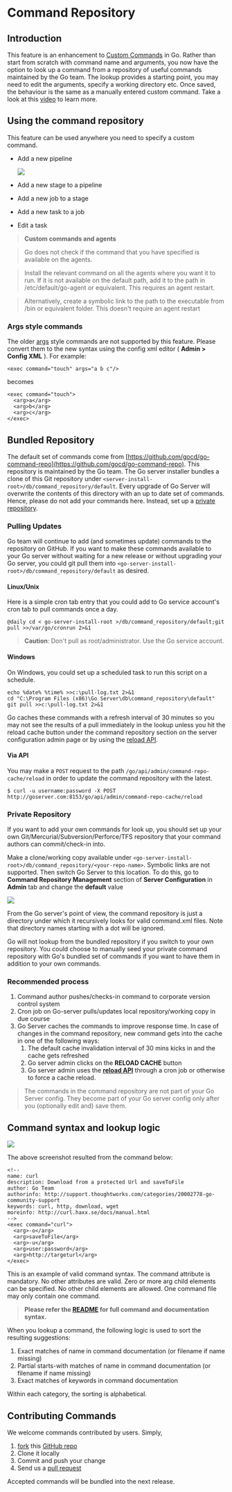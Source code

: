 # Command Repository

## Introduction

This feature is an enhancement to [Custom Commands](http://support.thoughtworks.com/entries/22873043-go-s-custom-command) in Go. Rather than start from scratch with command name and arguments, you now have the option to look up a command from a repository of useful commands maintained by the Go team. The lookup provides a starting point, you may need to edit the arguments, specify a working directory etc. Once saved, the behaviour is the same as a manually entered custom command. Take a look at this [video](http://youtu.be/fSQZ5hEQbgY) to learn more.

## Using the command repository

This feature can be used anywhere you need to specify a custom command.

-   Add a new pipeline

    ![](../resources/images/cmd_repo_wizard.png)

-   Add a new stage to a pipeline
-   Add a new job to a stage
-   Add a new task to a job
-   Edit a task

> **Custom commands and agents**

> Go does not check if the command that you have specified is available on the agents.

>Install the relevant command on all the agents where you want it to run. If it is not available on the default path, add it to the path in /etc/default/go-agent or equivalent. This requires an agent restart.

> Alternatively, create a symbolic link to the path to the executable from /bin or equivalent folder. This doesn't require an agent restart

### Args style commands

The older [args](../configuration/configuration_reference.md#exec) style commands are not supported by this feature. Please convert them to the new syntax using the config xml editor ( **Admin \> Config XML** ). For example:

``` {.code}
<exec command="touch" args="a b c"/>
```

becomes

``` {.code}
<exec command="touch">
  <arg>a</arg>
  <arg>b</arg>
  <arg>c</arg>
</exec>
```

## Bundled Repository

The default set of commands come from [https://github.com/gocd/go-command-repo](https://github.com/gocd/go-command-repo). This repository is maintained by the Go team. The Go server installer bundles a clone of this Git repository under `<server-install-root>/db/command_repository/default`. Every upgrade of Go Server will overwrite the contents of this directory with an up to date set of commands. Hence, please do not add your commands here. Instead, set up a [private repository](../advanced_usage/command_repository.md#private-repository).

### Pulling Updates

Go team will continue to add (and sometimes update) commands to the repository on GitHub. If you want to make these commands available to your Go server without waiting for a new release or without upgrading your Go server, you could git pull them into `<go-server-install-root>/db/command_repository/default` as desired.

#### Linux/Unix

Here is a simple cron tab entry that you could add to Go service account's cron tab to pull commands once a day.

```
@daily cd < go-server-install-root >/db/command_repository/default;git pull >>/var/go/cronrun 2>&1

```
> **Caution**: Don't pull as root/administrator. Use the Go service account.

#### Windows

On Windows, you could set up a scheduled task to run this script on a schedule.

```
echo %date% %time% >>c:\pull-log.txt 2>&1
cd "C:\Program Files (x86)\Go Server\db\command_repository\default"
git pull >>c:\pull-log.txt 2>&1
```

Go caches these commands with a refresh interval of 30 minutes so you may not see the results of a pull immediately in the lookup unless you hit the reload cache button under the command repository section on the server configuration admin page or by using the [reload API](../api/command_repo_api.md).


#### Via API

You may make a `POST` request to the path `/go/api/admin/command-repo-cache/reload` in order to update the command repository with the latest.

```shell
$ curl -u username:password -X POST http://goserver.com:8153/go/api/admin/command-repo-cache/reload
```

### Private Repository

If you want to add your own commands for look up, you should set up your own Git/Mercurial/Subversion/Perforce/TFS repository that your command authors can commit/check-in into.

Make a clone/working copy available under `<go-server-install-root>/db/command_repository/<your-repo-name>`. Symbolic links are not supported. Then switch Go Server to this location. To do this, go to **Command Repository Management** section of **Server Configuration** in **Admin** tab and change the **default** value

![](../resources/images/cruise/cmd_repo_mgmt.png)

From the Go server's point of view, the command repository is just a directory under which it recursively looks for valid command.xml files. Note that directory names starting with a dot will be ignored.

Go will not lookup from the bundled repository if you switch to your own repository. You could choose to manually seed your private command repository with Go's bundled set of commands if you want to have them in addition to your own commands.

### Recommended process

1.  Command author pushes/checks-in command to corporate version control system
2.  Cron job on Go-server pulls/updates local repository/working copy in due course
3.  Go Server caches the commands to improve response time. In case of changes in the command repository, new command gets into the cache in one of the following ways:
    1.  The default cache invalidation interval of 30 mins kicks in and the cache gets refreshed
    2.  Go server admin clicks on the **RELOAD CACHE** button
    3.  Go server admin uses the [**reload API**](../api/command_repo_api.md) through a cron job or otherwise to force a cache reload.

> The commands in the command repository are not part of your Go Server config. They become part of your Go server config only after you (optionally edit and) save them.

## Command syntax and lookup logic

![](../resources/images/cmd_repo_curl.png)

The above screenshot resulted from the command below:

``` {.code}
<!--
name: curl
description: Download from a protected Url and saveToFile
author: Go Team
authorinfo: http://support.thoughtworks.com/categories/20002778-go-community-support
keywords: curl, http, download, wget
moreinfo: http://curl.haxx.se/docs/manual.html
-->
<exec command="curl">
  <arg>-o</arg>
  <arg>saveToFile</arg>
  <arg>-u</arg>
  <arg>user:password</arg>
  <arg>http://targeturl</arg>
</exec>
```

This is an example of valid command syntax. The command attribute is mandatory. No other attributes are valid. Zero or more arg child elements can be specified. No other child elements are allowed. One command file may only contain one command.

>**Please refer the [README](https://github.com/gocd/go-command-repo/blob/master/README.md) for full command and documentation syntax.**

When you lookup a command, the following logic is used to sort the resulting suggestions:

1.  Exact matches of name in command documentation (or filename if name missing)
2.  Partial starts-with matches of name in command documentation (or filename if name missing)
3.  Exact matches of keywords in command documentation

Within each category, the sorting is alphabetical.

## Contributing Commands

We welcome commands contributed by users. Simply,

1.  [fork](https://help.github.com/articles/fork-a-repo) this [GitHub repo](https://github.com/gocd/go-command-repo)
2.  Clone it locally
3.  Commit and push your change
4.  Send us a [pull request](https://help.github.com/articles/using-pull-requests)

Accepted commands will be bundled into the next release.
